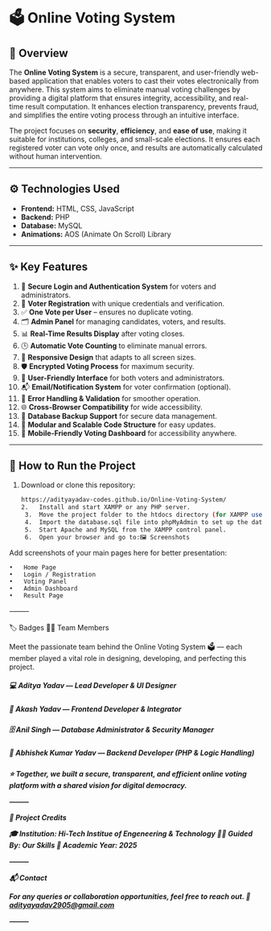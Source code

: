 # 🗳️ Online Voting System

## 📖 Overview
The **Online Voting System** is a secure, transparent, and user-friendly web-based application that enables voters to cast their votes electronically from anywhere. This system aims to eliminate manual voting challenges by providing a digital platform that ensures integrity, accessibility, and real-time result computation. It enhances election transparency, prevents fraud, and simplifies the entire voting process through an intuitive interface.

The project focuses on **security**, **efficiency**, and **ease of use**, making it suitable for institutions, colleges, and small-scale elections. It ensures each registered voter can vote only once, and results are automatically calculated without human intervention.

---

## ⚙️ Technologies Used
- **Frontend:** HTML, CSS, JavaScript  
- **Backend:** PHP  
- **Database:** MySQL  
- **Animations:** AOS (Animate On Scroll) Library  

---

## ✨ Key Features
1. 🔐 **Secure Login and Authentication System** for voters and administrators.  
2. 🧾 **Voter Registration** with unique credentials and verification.  
3. ✅ **One Vote per User** – ensures no duplicate voting.  
4. 🗂️ **Admin Panel** for managing candidates, voters, and results.  
5. 📊 **Real-Time Results Display** after voting closes.  
6. 🕒 **Automatic Vote Counting** to eliminate manual errors.  
7. 🧱 **Responsive Design** that adapts to all screen sizes.  
8. 🛡️ **Encrypted Voting Process** for maximum security.  
9. 🧭 **User-Friendly Interface** for both voters and administrators.  
10. 📬 **Email/Notification System** for voter confirmation (optional).  
11. 🧰 **Error Handling & Validation** for smoother operation.  
12. 🌐 **Cross-Browser Compatibility** for wide accessibility.  
13. 💾 **Database Backup Support** for secure data management.  
14. 🧩 **Modular and Scalable Code Structure** for easy updates.  
15. 📱 **Mobile-Friendly Voting Dashboard** for accessibility anywhere.

---

## 🚀 How to Run the Project
1. Download or clone this repository:
   ```bash
   https://adityayadav-codes.github.io/Online-Voting-System/
   2.	Install and start XAMPP or any PHP server.
	3.	Move the project folder to the htdocs directory (for XAMPP users).
	4.	Import the database.sql file into phpMyAdmin to set up the database.
	5.	Start Apache and MySQL from the XAMPP control panel.
	6.	Open your browser and go to:🖼️ Screenshots

Add screenshots of your main pages here for better presentation:

	•	Home Page
	•	Login / Registration
	•	Voting Panel
	•	Admin Dashboard
	•	Result Page

⸻

🏷️ Badges
👨‍💻 Team Members

Meet the passionate team behind the Online Voting System 🗳️ — each member played a vital role in designing, developing, and perfecting this project.

<h5> 💻 Aditya Yadav — Lead Developer & UI Designer</h5>
<h5>🧩 Akash Yadav — Frontend Developer & Integrator</h5>
<h5> 🗄️ Anil Singh — Database Administrator & Security Manager</h5>
<h5>🧠 Abhishek Kumar Yadav — Backend Developer (PHP & Logic Handling)<h5>
⭐ Together, we built a secure, transparent, and efficient online voting platform with a shared vision for digital democracy.

⸻

🏫 Project Credits

🎓 Institution: Hi-Tech Institue of Engeneering & Technology
👨‍🏫 Guided By: Our Skills
📅 Academic Year: 2025

⸻

📬 Contact

For any queries or collaboration opportunities, feel free to reach out.
📧 adityayadav2905@gmail.com

⸻